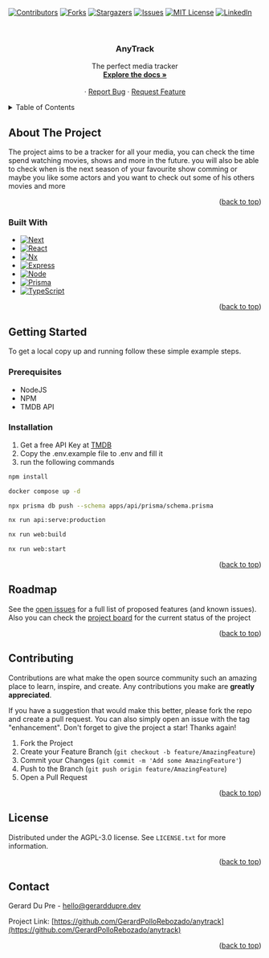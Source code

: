 <a name="readme-top"></a>
[![Contributors][contributors-shield]][contributors-url]
[![Forks][forks-shield]][forks-url]
[![Stargazers][stars-shield]][stars-url]
[![Issues][issues-shield]][issues-url]
[![MIT License][license-shield]][license-url]
[![LinkedIn][linkedin-shield]][linkedin-url]



<!-- PROJECT LOGO -->
<br />
<div align="center">

  <h3 align="center">AnyTrack</h3>

  <p align="center">
    The perfect media tracker
    <br />
    <a href="https://github.com/GerardPolloRebozado/anytrack"><strong>Explore the docs »</strong></a>
    <br />
    <br />
    <!-- <a href="https://github.com/GerardPolloRebozado/anytrack">View Demo</a> -->
    ·
    <a href="https://github.com/GerardPolloRebozado/anytrack/issues/new?labels=bug&template=bug-report---.md">Report Bug</a>
    ·
    <a href="https://github.com/GerardPolloRebozado/anytrack/issues/new?labels=enhancement&template=feature-request---.md">Request Feature</a>
  </p>
</div>



<!-- TABLE OF CONTENTS -->
<details>
  <summary>Table of Contents</summary>
  <ol>
    <li>
      <a href="#about-the-project">About The Project</a>
      <ul>
        <li><a href="#built-with">Built With</a></li>
      </ul>
    </li>
    <li>
      <a href="#getting-started">Getting Started</a>
      <ul>
        <li><a href="#prerequisites">Prerequisites</a></li>
        <li><a href="#installation">Installation</a></li>
      </ul>
    </li>
    <li><a href="#roadmap">Roadmap</a></li>
    <li><a href="#contributing">Contributing</a></li>
    <li><a href="#license">License</a></li>
    <li><a href="#contact">Contact</a></li>
  </ol>
</details>



<!-- ABOUT THE PROJECT -->
## About The Project

The project aims to be a tracker for all your media, you can check the time spend watching movies, shows and more in the future. you will also be able to check when is the next season of your favourite show comming or maybe you like some actors and you want to check out some of his others movies and more

<p align="right">(<a href="#readme-top">back to top</a>)</p>



### Built With

* [![Next][Next.js]][Next-url]
* [![React][React.js]][React-url]
* [![Nx][Nx]][Nx-url]
* [![Express][Express.js]][Express-url]
* [![Node][Node.js]][Node-url]
* [![Prisma][Prisma]][Prisma-url]
* [![TypeScript][TypeScript]][TypeScript-url]

<p align="right">(<a href="#readme-top">back to top</a>)</p>



<!-- GETTING STARTED -->
## Getting Started

To get a local copy up and running follow these simple example steps.

### Prerequisites

* NodeJS
* NPM
* TMDB API

### Installation

1. Get a free API Key at [TMDB](https://www.themoviedb.org/settings/api)
2. Copy the .env.example file to .env and fill it
3. run the following commands
```sh
npm install
```
```sh
docker compose up -d
```
```sh
npx prisma db push --schema apps/api/prisma/schema.prisma
```
```sh
nx run api:serve:production
```
```sh
nx run web:build
```
```sh
nx run web:start
```

<p align="right">(<a href="#readme-top">back to top</a>)</p>

<!-- ROADMAP -->
## Roadmap

See the [open issues](https://github.com/GerardPolloRebozado/anytrack/issues) for a full list of proposed features (and known issues).
Also you can check the [project board](https://github.com/users/GerardPolloRebozado/projects/5/views/1) for the current status of the project

<p align="right">(<a href="#readme-top">back to top</a>)</p>



<!-- CONTRIBUTING -->
## Contributing

Contributions are what make the open source community such an amazing place to learn, inspire, and create. Any contributions you make are **greatly appreciated**.

If you have a suggestion that would make this better, please fork the repo and create a pull request. You can also simply open an issue with the tag "enhancement".
Don't forget to give the project a star! Thanks again!

1. Fork the Project
2. Create your Feature Branch (`git checkout -b feature/AmazingFeature`)
3. Commit your Changes (`git commit -m 'Add some AmazingFeature'`)
4. Push to the Branch (`git push origin feature/AmazingFeature`)
5. Open a Pull Request

<p align="right">(<a href="#readme-top">back to top</a>)</p>



<!-- LICENSE -->
## License

Distributed under the AGPL-3.0 license. See `LICENSE.txt` for more information.

<p align="right">(<a href="#readme-top">back to top</a>)</p>



<!-- CONTACT -->
## Contact

Gerard Du Pre - hello@gerarddupre.dev

Project Link: [https://github.com/GerardPolloRebozado/anytrack](https://github.com/GerardPolloRebozado/anytrack)

<p align="right">(<a href="#readme-top">back to top</a>)</p>



<!-- MARKDOWN LINKS & IMAGES -->
<!-- https://www.markdownguide.org/basic-syntax/#reference-style-links -->
[contributors-shield]: https://img.shields.io/github/contributors/GerardPolloRebozado/anytrack.svg?style=for-the-badge
[contributors-url]: https://github.com/GerardPolloRebozado/anytrack/graphs/contributors
[forks-shield]: https://img.shields.io/github/forks/GerardPolloRebozado/anytrack.svg?style=for-the-badge
[forks-url]: https://github.com/GerardPolloRebozado/anytrack/network/members
[stars-shield]: https://img.shields.io/github/stars/GerardPolloRebozado/anytrack.svg?style=for-the-badge
[stars-url]: https://github.com/GerardPolloRebozado/anytrack/stargazers
[issues-shield]: https://img.shields.io/github/issues/GerardPolloRebozado/anytrack.svg?style=for-the-badge
[issues-url]: https://github.com/GerardPolloRebozado/anytrack/issues
[license-shield]: https://img.shields.io/github/license/GerardPolloRebozado/anytrack.svg?style=for-the-badge
[license-url]: https://github.com/GerardPolloRebozado/anytrack/blob/master/LICENSE.txt
[linkedin-shield]: https://img.shields.io/badge/-LinkedIn-black.svg?style=for-the-badge&logo=linkedin&colorB=555
[linkedin-url]: https://www.linkedin.com/in/gerard-du-pre/
[Next.js]: https://img.shields.io/badge/next.js-000000?style=for-the-badge&logo=nextdotjs&logoColor=white
[Next-url]: https://nextjs.org/
[React.js]: https://img.shields.io/badge/react-61DAFB?style=for-the-badge&logo=react&logoColor=white
[React-url]: https://reactjs.org/
[Nx]: https://img.shields.io/badge/nx-123456?style=for-the-badge&logo=nx&logoColor=white
[Nx-url]: https://nx.dev/
[Express.js]: https://img.shields.io/badge/express-000000?style=for-the-badge&logo=express&logoColor=white
[Express-url]: https://expressjs.com/
[Node.js]: https://img.shields.io/badge/node.js-339933?style=for-the-badge&logo=nodedotjs&logoColor=white
[Node-url]: https://nodejs.org/
[Prisma]: https://img.shields.io/badge/prisma-2D3748?style=for-the-badge&logo=prisma&logoColor=white
[Prisma-url]: https://www.prisma.io/
[TypeScript]: https://img.shields.io/badge/typescript-3178C6?style=for-the-badge&logo=typescript&logoColor=white
[TypeScript-url]: https://www.typescriptlang.org/
